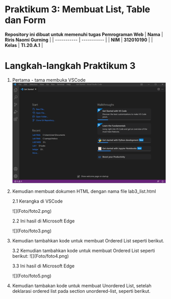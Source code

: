# Praktikum 3: Membuat List, Table dan Form

<strong>Repository ini dibuat untuk memenuhi tugas Pemrograman Web</strong>
| <strong>Nama</strong>      | <strong>Riris Naomi Gurning</strong>  |
| ----------- | ----------- |
| <strong>NIM</strong>     | <strong>312010190</strong>       |
| <strong>Kelas</strong>   | <strong>TI.20.A.1</strong>        |

# Langkah-langkah Praktikum 3

1. Pertama - tama membuka VSCode
   ![](Foto/foto1.png)

2. Kemudian membuat dokumen HTML dengan nama file lab3_list.html
   <p>2.1 Kerangka di VSCode</p>
   ![](Foto/foto2.png)
   <p>2.2 Ini hasil di Microsoft Edge</p>
   ![](Foto/foto3.png)

3. Kemudian tambahkan kode untuk membuat Ordered List seperti berikut.
    <p>3.2 Kemudian tambahkan kode untuk membuat Ordered List seperti berikut:
   ![](Foto/foto4.png)
    <p>3.3 Ini hasil di Microsoft Edge</p>
   ![](Foto/foto5.png)
4. Kemudian tambakan kode untuk membuat Unordered List, setelah deklarasi ordered list pada
section unordered-list, seperti berikut.